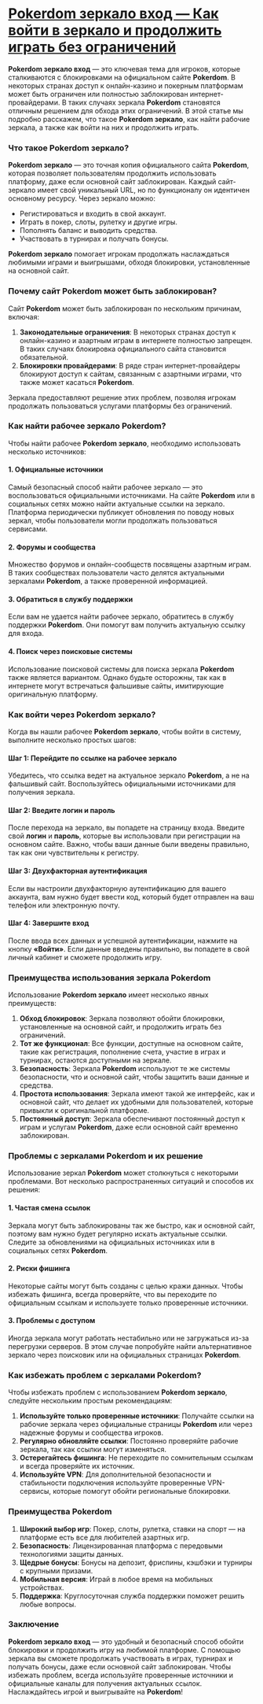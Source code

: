 # [Pokerdom зеркало вход — Как войти в зеркало и продолжить играть без ограничений](https://brandplay.link/FwVc4f)

**Pokerdom зеркало вход** — это ключевая тема для игроков, которые сталкиваются с блокировками на официальном сайте **Pokerdom**. В некоторых странах доступ к онлайн-казино и покерным платформам может быть ограничен или полностью заблокирован интернет-провайдерами. В таких случаях зеркала **Pokerdom** становятся отличным решением для обхода этих ограничений. В этой статье мы подробно расскажем, что такое **Pokerdom зеркало**, как найти рабочие зеркала, а также как войти на них и продолжить играть.

### Что такое Pokerdom зеркало?

**Pokerdom зеркало** — это точная копия официального сайта **Pokerdom**, которая позволяет пользователям продолжить использовать платформу, даже если основной сайт заблокирован. Каждый сайт-зеркало имеет свой уникальный URL, но по функционалу он идентичен основному ресурсу. Через зеркало можно:

* Регистироваться и входить в свой аккаунт.
* Играть в покер, слоты, рулетку и другие игры.
* Пополнять баланс и выводить средства.
* Участвовать в турнирах и получать бонусы.

**Pokerdom зеркало** помогает игрокам продолжать наслаждаться любимыми играми и выигрышами, обходя блокировки, установленные на основной сайт.

### Почему сайт Pokerdom может быть заблокирован?

Сайт **Pokerdom** может быть заблокирован по нескольким причинам, включая:

1. **Законодательные ограничения**: В некоторых странах доступ к онлайн-казино и азартным играм в интернете полностью запрещен. В таких случаях блокировка официального сайта становится обязательной.
2. **Блокировки провайдерами**: В ряде стран интернет-провайдеры блокируют доступ к сайтам, связанным с азартными играми, что также может касаться **Pokerdom**.

Зеркала предоставляют решение этих проблем, позволяя игрокам продолжать пользоваться услугами платформы без ограничений.

### Как найти рабочее зеркало Pokerdom?

Чтобы найти рабочее **Pokerdom зеркало**, необходимо использовать несколько источников:

#### 1. **Официальные источники**

Самый безопасный способ найти рабочее зеркало — это воспользоваться официальными источниками. На сайте **Pokerdom** или в социальных сетях можно найти актуальные ссылки на зеркало. Платформа периодически публикует обновления по поводу новых зеркал, чтобы пользователи могли продолжать пользоваться сервисами.

#### 2. **Форумы и сообщества**

Множество форумов и онлайн-сообществ посвящены азартным играм. В таких сообществах пользователи часто делятся актуальными зеркалами **Pokerdom**, а также проверенной информацией.

#### 3. **Обратиться в службу поддержки**

Если вам не удается найти рабочее зеркало, обратитесь в службу поддержки **Pokerdom**. Они помогут вам получить актуальную ссылку для входа.

#### 4. **Поиск через поисковые системы**

Использование поисковой системы для поиска зеркала **Pokerdom** также является вариантом. Однако будьте осторожны, так как в интернете могут встречаться фальшивые сайты, имитирующие оригинальную платформу.

### Как войти через Pokerdom зеркало?

Когда вы нашли рабочее **Pokerdom зеркало**, чтобы войти в систему, выполните несколько простых шагов:

#### Шаг 1: Перейдите по ссылке на рабочее зеркало

Убедитесь, что ссылка ведет на актуальное зеркало **Pokerdom**, а не на фальшивый сайт. Воспользуйтесь официальными источниками для получения зеркала.

#### Шаг 2: Введите логин и пароль

После перехода на зеркало, вы попадете на страницу входа. Введите свой **логин** и **пароль**, которые вы использовали при регистрации на основном сайте. Важно, чтобы ваши данные были введены правильно, так как они чувствительны к регистру.

#### Шаг 3: Двухфакторная аутентификация

Если вы настроили двухфакторную аутентификацию для вашего аккаунта, вам нужно будет ввести код, который будет отправлен на ваш телефон или электронную почту.

#### Шаг 4: Завершите вход

После ввода всех данных и успешной аутентификации, нажмите на кнопку **«Войти»**. Если данные введены правильно, вы попадете в свой личный кабинет и сможете продолжить игру.

### Преимущества использования зеркала Pokerdom

Использование **Pokerdom зеркало** имеет несколько явных преимуществ:

1. **Обход блокировок**: Зеркала позволяют обойти блокировки, установленные на основной сайт, и продолжить играть без ограничений.
2. **Тот же функционал**: Все функции, доступные на основном сайте, такие как регистрация, пополнение счета, участие в играх и турнирах, остаются доступными на зеркале.
3. **Безопасность**: Зеркала **Pokerdom** используют те же системы безопасности, что и основной сайт, чтобы защитить ваши данные и средства.
4. **Простота использования**: Зеркала имеют такой же интерфейс, как и основной сайт, что делает их удобными для пользователей, которые привыкли к оригинальной платформе.
5. **Постоянный доступ**: Зеркала обеспечивают постоянный доступ к играм и услугам **Pokerdom**, даже если основной сайт временно заблокирован.

### Проблемы с зеркалами Pokerdom и их решение

Использование зеркал **Pokerdom** может столкнуться с некоторыми проблемами. Вот несколько распространенных ситуаций и способов их решения:

#### 1. **Частая смена ссылок**

Зеркала могут быть заблокированы так же быстро, как и основной сайт, поэтому вам нужно будет регулярно искать актуальные ссылки. Следите за обновлениями на официальных источниках или в социальных сетях **Pokerdom**.

#### 2. **Риски фишинга**

Некоторые сайты могут быть созданы с целью кражи данных. Чтобы избежать фишинга, всегда проверяйте, что вы переходите по официальным ссылкам и используете только проверенные источники.

#### 3. **Проблемы с доступом**

Иногда зеркала могут работать нестабильно или не загружаться из-за перегрузки серверов. В этом случае попробуйте найти альтернативное зеркало через поисковик или на официальных страницах **Pokerdom**.

### Как избежать проблем с зеркалами Pokerdom?

Чтобы избежать проблем с использованием **Pokerdom зеркало**, следуйте нескольким простым рекомендациям:

1. **Используйте только проверенные источники**: Получайте ссылки на рабочие зеркала через официальные страницы **Pokerdom** или через надежные форумы и сообщества игроков.
2. **Регулярно обновляйте ссылки**: Постоянно проверяйте рабочие зеркала, так как ссылки могут изменяться.
3. **Остерегайтесь фишинга**: Не переходите по сомнительным ссылкам и всегда проверяйте их источник.
4. **Используйте VPN**: Для дополнительной безопасности и стабильности подключения используйте проверенные VPN-сервисы, которые помогут обойти региональные блокировки.

### Преимущества Pokerdom

1. **Широкий выбор игр**: Покер, слоты, рулетка, ставки на спорт — на платформе есть все для любителей азартных игр.
2. **Безопасность**: Лицензированная платформа с передовыми технологиями защиты данных.
3. **Щедрые бонусы**: Бонусы на депозит, фриспины, кэшбэки и турниры с крупными призами.
4. **Мобильная версия**: Играй в любое время на мобильных устройствах.
5. **Поддержка**: Круглосуточная служба поддержки поможет решить любые вопросы.

### Заключение

**Pokerdom зеркало вход** — это удобный и безопасный способ обойти блокировки и продолжить игру на любимой платформе. С помощью зеркала вы сможете продолжать участвовать в играх, турнирах и получать бонусы, даже если основной сайт заблокирован. Чтобы избежать проблем, всегда используйте проверенные источники и официальные каналы для получения актуальных ссылок. Наслаждайтесь игрой и выигрывайте на **Pokerdom**!
